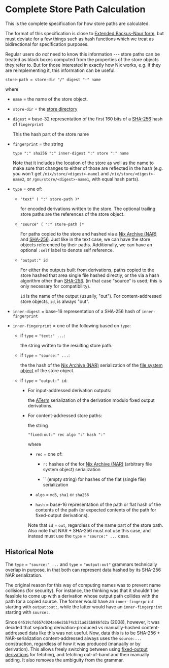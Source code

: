 # Complete Store Path Calculation

This is the complete specification for how store paths are calculated.

The format of this specification is close to [Extended Backus–Naur form](https://en.wikipedia.org/wiki/Extended_Backus%E2%80%93Naur_form), but must deviate for a few things such as hash functions which we treat as bidirectional for specification purposes.

Regular users do *not* need to know this information --- store paths can be treated as black boxes computed from the properties of the store objects they refer to.
But for those interested in exactly how Nix works, e.g. if they are reimplementing it, this information can be useful.

```ebnf
store-path = store-dir "/" digest "-" name
```
where

- `name` = the name of the store object.

- `store-dir` = the [store directory](@docroot@/store/store-path.md#store-directory)

- `digest` = base-32 representation of the first 160 bits of a [SHA-256] hash of `fingerprint`

  This the hash part of the store name

- `fingerprint` = the string

  ```ebnf
  type ":" sha256 ":" inner-digest ":" store ":" name
  ```

  Note that it includes the location of the store as well as the name to make sure that changes to either of those are reflected in the hash
  (e.g. you won't get `/nix/store/<digest>-name1` and `/nix/store/<digest>-name2`, or `/gnu/store/<digest>-name1`, with equal hash parts).

- `type` = one of:

  - ```ebnf
    "text" ( ":" store-path )*
    ```

    for encoded derivations written to the store.
    The optional trailing store paths are the references of the store object.

  - ```ebnf
    "source" ( ":" store-path )*
    ```

    For paths copied to the store and hashed via a [Nix Archive (NAR)] and [SHA-256][sha-256].
    Just like in the text case, we can have the store objects referenced by their paths.
    Additionally, we can have an optional `:self` label to denote self reference.

  - ```ebnf
    "output:" id
    ```

    For either the outputs built from derivations,
    paths copied to the store hashed that area single file hashed directly, or the via a hash algorithm other than [SHA-256][sha-256].
    (in that case "source" is used; this is only necessary for compatibility).

    `id` is the name of the output (usually, "out").
    For content-addressed store objects, `id`, is always "out".

- `inner-digest` = base-16 representation of a SHA-256 hash of `inner-fingerprint`

- `inner-fingerprint` = one of the following based on `type`:

  - if `type` = `"text:" ...`:

    the string written to the resulting store path.

  - if `type` = `"source:" ...`:

    the the hash of the [Nix Archive (NAR)] serialization of the [file system object](@docroot@/store/file-system-object.md) of the store object.

  - if `type` = `"output:" id`:

    - For input-addressed derivation outputs:

      the [ATerm](@docroot@/protocols/derivation-aterm.md) serialization of the derivation modulo fixed output derivations.

    - For content-addressed store paths:

      the string

      ```ebnf
      "fixed:out:" rec algo ":" hash ":"
      ```

      where

      - `rec` = one of:

        - `r:` hashes of the for [Nix Archive (NAR)] (arbitrary file system object) serialization

        - `` (empty string) for hashes of the flat (single file) serialization

      - `algo` = `md5`, `sha1` or `sha256`

      - `hash` = base-16 representation of the path or flat hash of the contents of the path (or expected contents of the path for fixed-output derivations).

      Note that `id` = `out`, regardless of the name part of the store path.
      Also note that NAR + SHA-256 must not use this case, and instead must use the `type` = `"source:" ...` case.

[Nix Archive (NAR)]: @docroot@/glossary.md#gloss-NAR
[sha-256]: https://en.m.wikipedia.org/wiki/SHA-256

## Historical Note

The `type` = `"source:" ...` and `type` = `"output:out"` grammars technically overlap in purpose,
in that both can represent data hashed by its SHA-256 NAR serialization.

The original reason for this way of computing names was to prevent name collisions (for security).
For instance, the thinking was that it shouldn't be feasible to come up with a derivation whose output path collides with the path for a copied source.
The former would have an `inner-fingerprint` starting with `output:out:`, while the latter would have an `inner-fingerprint` starting with `source:`.

Since `64519cfd657d024ae6e2bb74cb21ad21b886fd2a` (2008), however, it was decided that separting derivation-produced vs manually-hashed content-addressed data like this was not useful.
Now, data this is to be SHA-256 + NAR-serialization content-addressed always uses the `source:...` construction, regardless of how it was produced (manually or by derivation).
This allows freely switching between using [fixed-output derivations](@docroot@/glossary.md#gloss-fixed-output-derivation) for fetching, and fetching out-of-band and then manually adding.
It also removes the ambiguity from the grammar.
